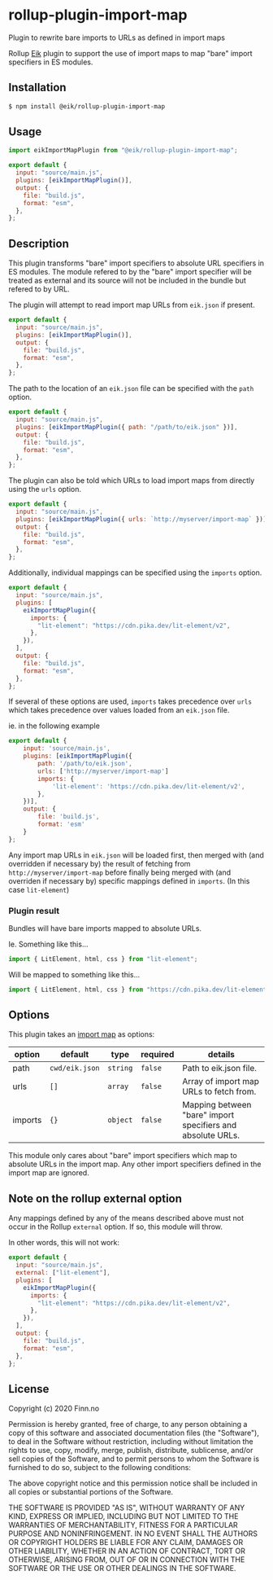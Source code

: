 # rollup-plugin-import-map

Plugin to rewrite bare imports to URLs as defined in import maps

Rollup [Eik](https://eik.dev/) plugin to support the use of import maps to map "bare" import specifiers in ES modules.

## Installation

```bash
$ npm install @eik/rollup-plugin-import-map
```

## Usage

```js
import eikImportMapPlugin from "@eik/rollup-plugin-import-map";

export default {
  input: "source/main.js",
  plugins: [eikImportMapPlugin()],
  output: {
    file: "build.js",
    format: "esm",
  },
};
```

## Description

This plugin transforms "bare" import specifiers to absolute URL specifiers in
ES modules. The module refered to by the "bare" import specifier will be
treated as external and its source will not be included in the bundle but
refered to by URL.

The plugin will attempt to read import map URLs from `eik.json` if present.

```js
export default {
  input: "source/main.js",
  plugins: [eikImportMapPlugin()],
  output: {
    file: "build.js",
    format: "esm",
  },
};
```

The path to the location of an `eik.json` file can be specified with the `path` option.

```js
export default {
  input: "source/main.js",
  plugins: [eikImportMapPlugin({ path: "/path/to/eik.json" })],
  output: {
    file: "build.js",
    format: "esm",
  },
};
```

The plugin can also be told which URLs to load import maps from directly using the `urls` option.

```js
export default {
  input: "source/main.js",
  plugins: [eikImportMapPlugin({ urls: `http://myserver/import-map` })],
  output: {
    file: "build.js",
    format: "esm",
  },
};
```

Additionally, individual mappings can be specified using the `imports` option.

```js
export default {
  input: "source/main.js",
  plugins: [
    eikImportMapPlugin({
      imports: {
        "lit-element": "https://cdn.pika.dev/lit-element/v2",
      },
    }),
  ],
  output: {
    file: "build.js",
    format: "esm",
  },
};
```

If several of these options are used, `imports` takes precedence over `urls` which takes precedence over values loaded from an `eik.json` file.

ie. in the following example

```js
export default {
    input: 'source/main.js',
    plugins: [eikImportMapPlugin({
        path: '/path/to/eik.json',
        urls: ['http://myserver/import-map']
        imports: {
            'lit-element': 'https://cdn.pika.dev/lit-element/v2',
        },
    })],
    output: {
        file: 'build.js',
        format: 'esm'
    }
};
```

Any import map URLs in `eik.json` will be loaded first, then merged with (and overridden if necessary by) the result of fetching from `http://myserver/import-map` before finally being merged with (and overriden if necessary by) specific mappings defined in `imports`. (In this case `lit-element`)

### Plugin result

Bundles will have bare imports mapped to absolute URLs. 

Ie. Something like this...

```js
import { LitElement, html, css } from "lit-element";
```

Will be mapped to something like this...

```js
import { LitElement, html, css } from "https://cdn.pika.dev/lit-element/v2";
```

## Options

This plugin takes an [import map](https://github.com/WICG/import-maps) as options:

| option  | default        | type     | required | details                                                     |
| ------- | -------------- | -------- | -------- | ----------------------------------------------------------- |
| path    | `cwd/eik.json` | `string` | `false`  | Path to eik.json file.                                      |
| urls    | `[]`           | `array`  | `false`  | Array of import map URLs to fetch from.                     |
| imports | `{}`           | `object` | `false`  | Mapping between "bare" import specifiers and absolute URLs. |

This module only cares about "bare" import specifiers which map to absolute
URLs in the import map. Any other import specifiers defined in the import map
are ignored.

## Note on the rollup external option

Any mappings defined by any of the means described above must not occur in the Rollup `external` option.
If so, this module will throw.

In other words, this will not work:

```js
export default {
  input: "source/main.js",
  external: ["lit-element"],
  plugins: [
    eikImportMapPlugin({
      imports: {
        "lit-element": "https://cdn.pika.dev/lit-element/v2",
      },
    }),
  ],
  output: {
    file: "build.js",
    format: "esm",
  },
};
```

## License

Copyright (c) 2020 Finn.no

Permission is hereby granted, free of charge, to any person obtaining a copy
of this software and associated documentation files (the "Software"), to deal
in the Software without restriction, including without limitation the rights
to use, copy, modify, merge, publish, distribute, sublicense, and/or sell
copies of the Software, and to permit persons to whom the Software is
furnished to do so, subject to the following conditions:

The above copyright notice and this permission notice shall be included in all
copies or substantial portions of the Software.

THE SOFTWARE IS PROVIDED "AS IS", WITHOUT WARRANTY OF ANY KIND, EXPRESS OR
IMPLIED, INCLUDING BUT NOT LIMITED TO THE WARRANTIES OF MERCHANTABILITY,
FITNESS FOR A PARTICULAR PURPOSE AND NONINFRINGEMENT. IN NO EVENT SHALL THE
AUTHORS OR COPYRIGHT HOLDERS BE LIABLE FOR ANY CLAIM, DAMAGES OR OTHER
LIABILITY, WHETHER IN AN ACTION OF CONTRACT, TORT OR OTHERWISE, ARISING FROM,
OUT OF OR IN CONNECTION WITH THE SOFTWARE OR THE USE OR OTHER DEALINGS IN THE
SOFTWARE.
